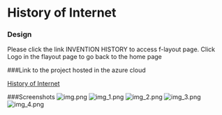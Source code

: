 # History of Internet


### Design
Please click the link INVENTION HISTORY to access f-layout page. Click Logo in the flayout page to go back to the home page


###Link to the project hosted in the azure cloud

[History of Internet](http://internethistoryproject.eastus.azurecontainer.io/)

###Screenshots
![img.png](img.png)
![img_1.png](img_1.png)
![img_2.png](img_2.png)
![img_3.png](img_3.png)
![img_4.png](img_4.png)